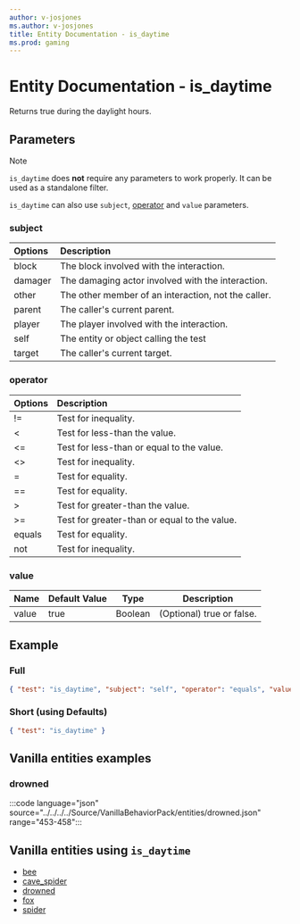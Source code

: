 ```yaml
---
author: v-josjones
ms.author: v-josjones
title: Entity Documentation - is_daytime
ms.prod: gaming
---
```


# Entity Documentation - is_daytime

Returns true during the daylight hours.

## Parameters

> [!Note]
> `is_daytime` does **not** require any parameters to work properly. It can be used as a standalone filter.
>
> `is_daytime` can also use `subject`, [operator](../Definitions/NestedTables/operator.md) and `value` parameters.

### subject

| Options| Description |
|:-----------|:-----------|
| block| The block involved with the interaction. |
| damager| The damaging actor involved with the interaction. |
| other| The other member of an interaction, not the caller. |
| parent| The caller's current parent. |
| player| The player involved with the interaction. |
| self| The entity or object calling the test |
| target| The caller's current target. |

### operator

| Options| Description |
|:-----------|:-----------|
| !=| Test for inequality. |
| <| Test for less-than the value. |
| <=| Test for less-than or equal to the value. |
| <>| Test for inequality. |
| =| Test for equality. |
| ==| Test for equality. |
| >| Test for greater-than the value. |
| >=| Test for greater-than or equal to the value. |
| equals| Test for equality. |
| not| Test for inequality. |

### value

|Name |Default Value  |Type  |Description  |
|---------|---------|---------|---------|
|value |true |Boolean |(Optional) true or false. |

## Example

### Full

```json
{ "test": "is_daytime", "subject": "self", "operator": "equals", "value": "true" }
```

### Short (using Defaults)

```json
{ "test": "is_daytime" }
```

## Vanilla entities examples

### drowned

:::code language="json" source="../../../../Source/VanillaBehaviorPack/entities/drowned.json" range="453-458":::

## Vanilla entities using `is_daytime`

- [bee](../../../../Source/VanillaBehaviorPack_Snippets/entities/bee.md)
- [cave_spider](../../../../Source/VanillaBehaviorPack_Snippets/entities/cave_spider.md)
- [drowned](../../../../Source/VanillaBehaviorPack_Snippets/entities/drowned.md)
- [fox](../../../../Source/VanillaBehaviorPack_Snippets/entities/fox.md)
- [spider](../../../../Source/VanillaBehaviorPack_Snippets/entities/spider.md)
